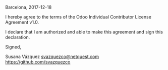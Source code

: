 Barcelona, 2017-12-18

I hereby agree to the terms of the Odoo Individual Contributor License Agreement v1.0.

I declare that I am authorized and able to make this agreement and sign this declaration.

Signed,

Susana Vázquez svazquezco@netquest.com  https://github.com/svazquezco
